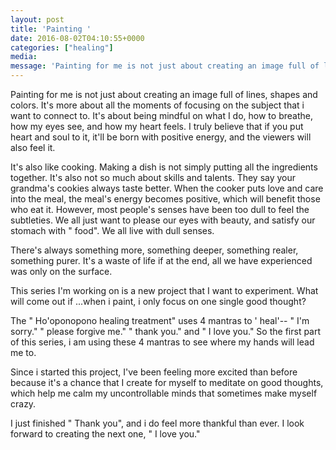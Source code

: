```yaml
---
layout: post
title: 'Painting ' 
date: 2016-08-02T04:10:55+0000 
categories: ["healing"] 
media:
message: 'Painting for me is not just about creating an image full of lines, shapes and colors. It's more about all the moments of focusing on the subject that i want to connect to. It's about being mindful on what I do, how to breathe, how my eyes see, and how my heart feels.  I truly believe that if you put heart and soul to it, it'll be born with positive energy, and the viewers will also feel it.     It's also like cooking. Making a dish is not simply putting all the ingredients together. It's also not so much about skills and talents. They say your grandma's cookies always taste better. When the cooker puts love and care into the meal, the meal's energy becomes positive, which will benefit those who eat it. However, most people's senses have been too dull to feel the subtleties. We all just want to please our eyes with beauty, and satisfy our stomach with " food". We all live with dull senses.     There's always something more, something deeper, something realer, something purer.  It's a waste of life if at the end, all we have experienced was only on the surface.    This series I'm working on is a new project that I want to experiment.  What will come out if ...when i paint, i only focus on one single good thought?      The " Ho'oponopono healing treatment" uses 4 mantras to ' heal'-- " I'm sorry." " please forgive me." " thank you." and " I love you."  So the first part of this series, i am using these 4 mantras to see where my hands will lead me to.     Since i started this project, I've been feeling more excited than before because it's a chance that I create for myself to meditate on good thoughts, which help me calm my uncontrollable minds that sometimes make myself crazy.    I just finished " Thank you", and i do feel more thankful than ever. I look forward to creating the next one, " I love you."'  
---
```


Painting for me is not just about creating an image full of lines, shapes and colors. It's more about all the moments of focusing on the subject that i want to connect to. It's about being mindful on what I do, how to breathe, how my eyes see, and how my heart feels.  I truly believe that if you put heart and soul to it, it'll be born with positive energy, and the viewers will also feel it.   
  
It's also like cooking. Making a dish is not simply putting all the ingredients together. It's also not so much about skills and talents. They say your grandma's cookies always taste better. When the cooker puts love and care into the meal, the meal's energy becomes positive, which will benefit those who eat it. However, most people's senses have been too dull to feel the subtleties. We all just want to please our eyes with beauty, and satisfy our stomach with " food". We all live with dull senses.   
  
There's always something more, something deeper, something realer, something purer.  It's a waste of life if at the end, all we have experienced was only on the surface.  
  
This series I'm working on is a new project that I want to experiment.  What will come out if ...when i paint, i only focus on one single good thought?    
  
The " Ho'oponopono healing treatment" uses 4 mantras to ' heal'-- " I'm sorry." " please forgive me." " thank you." and " I love you."  So the first part of this series, i am using these 4 mantras to see where my hands will lead me to.   
  
Since i started this project, I've been feeling more excited than before because it's a chance that I create for myself to meditate on good thoughts, which help me calm my uncontrollable minds that sometimes make myself crazy.  
  
I just finished " Thank you", and i do feel more thankful than ever. I look forward to creating the next one, " I love you."


 
